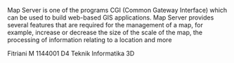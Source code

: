 Map Server is one of the programs CGI (Common Gateway Interface) which can be used to build web-based GIS applications. Map Server provides several features that are required for the management of a map, for example, increase or decrease the size of the scale of the map, the processing of information relating to a location and more

Fitriani M
1144001
D4 Teknik Informatika 3D
